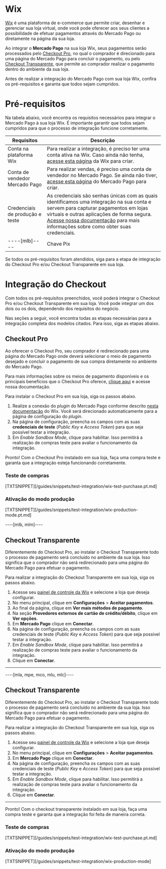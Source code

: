 # Wix

[Wix](https://pt.wix.com/) é uma plataforma de e-commerce que permite criar, desenhar e gerenciar sua loja virtual, onde você pode oferecer aos seus clientes a possibilidade de efetuar pagamentos através do Mercado Pago ou diretamente na página da sua loja. 

Ao integrar o **Mercado Pago** na sua loja Wix, seus pagamentos serão processados pelo [Checkout Pro](https://www.mercadopago[FAKER][URL][DOMAIN]/developers/pt/guides/online-payments/checkout-pro/introduction), no qual  o comprador é direcionado para uma página do Mercado Pago para concluir o pagamento, ou pelo [Checkout Transparente](https://www.mercadopago[FAKER][URL][DOMAIN]/developers/pt/guides/online-payments/checkout-api/introduction), que permite ao comprador realizar o pagamento dentro do ambiente da sua loja.

Antes de realizar a integração do Mercado Pago com sua loja Wix, confira os pré-requisitos e garanta que todos sejam cumpridos.

# Pré-requisitos

Na tabela abaixo, você encontra os requisitos necessários para integrar o Mercado Pago à sua loja Wix. É importante garantir que todos sejam cumpridos para que o processo de integração funcione corretamente.

| Requisitos | Descrição |
|---|---|
| Conta na plataforma Wix | Para realizar a integração, é preciso ter uma conta ativa na Wix. Caso ainda não tenha, [acesse esta página](https://users.wix.com/signin) da Wix para criar.|
| Conta de vendedor Mercado Pago | Para realizar vendas, é preciso uma conta de vendedor no Mercado Pago. Se ainda não tiver, [acesse esta página](https://www.mercadopago[FAKER][URL][DOMAIN]/hub/registration/landing) do Mercado Pago para criar. |
| Credenciais de produção e teste | As credenciais são senhas únicas com as quais identificamos uma integração na sua conta e servem para capturar pagamentos em lojas virtuais e outras aplicações de forma segura. [Acesse nossa documentação](https://www.mercadopago[FAKER][URL][DOMAIN]/developers/pt/guides/resources/credentials) para mais informações sobre como obter suas credenciais. |
----[mlb]----| Chave Pix | Para configurar o Pix em sua integração com o Mercado Pago é necessário que sua chave Pix esteja configurada. Para mais informações sobre como configurá-la, [confira nossa documentação](https://www.mercadopago[FAKER][URL][DOMAIN]/ajuda/17843). |------------

Se todos os pré-requisitos foram atendidos, siga para a etapa de integração do Checkout Pro e/ou Checkout Transparente em sua loja.

# Integração do Checkout

Com todos os pré-requisitos preenchidos, você poderá integrar o Checkout Pro e/ou Checkout Transparente em sua loja. Você pode integrar um dos dois ou os dois, dependendo dos requisitos do negócio.

Nas seções a seguir, você encontra todas as etapas necessárias para a integração completa dos modelos citados. Para isso, siga as etapas abaixo.

## Checkout Pro

Ao oferecer o Checkout Pro, seu comprador é redirecionado para uma página  do Mercado Pago onde deverá selecionar o meio de pagamento desejado e concluir o pagamento de sua compra diretamente no ambiente do Mercado Pago.

Para mais informações sobre os meios de pagamento disponíveis e os principais benefícios que o Checkout Pro oferece, [clique aqui](https://www.mercadopago[FAKER][URL][DOMAIN]/developers/pt/guides/online-payments/checkout-pro/introduction) e acesse nossa documentação.

Para instalar o Checkout Pro em sua loja, siga os passos abaixo.

1. Realize a conexão do _plugin_ do Mercado Pago conforme descrito [nesta documentação](https://support.wix.com/pt/article/conectando-mercadopago-como-provedor-de-pagamento) do Wix. Você será direcionado automaticamente para a página de configuração do _plugin_.
2. Na página de configuração, preencha os campos com as suas **credenciais de teste** (_Public Key_ e _Access Token_) para que seja possível testar a integração.
3. Em _Enable Sandbox Mode_, clique para habilitar. Isso permitirá a realização de compras teste para avaliar o funcionamento da integração.

Pronto! Com o Checkout Pro instalado em sua loja, faça uma compra teste e garanta que a integração esteja funcionando corretamente.

### Teste de compras

[TXTSNIPPET][/guides/snippets/test-integration/wix-test-purchase.pt.md]


### Ativação do modo produção

[TXTSNIPPET][/guides/snippets/test-integration/wix-production-mode.pt.md]

----[mlb, mlm]----
## Checkout Transparente

Diferentemente do Checkout Pro, ao instalar o Checkout Transparente todo o processo de pagamento será concluído no ambiente da sua loja. Isso significa que o comprador não será redirecionado para uma página do Mercado Pago para efetuar o pagamento.

Para realizar a integração do Checkout Transparente em sua loja, siga os passos abaixo.

1. Acesse seu [painel de controle da Wix](https://manage.wix.com/dashboard/) e selecione a loja que deseja configurar.
2. No menu principal, clique em **Configurações** > **Aceitar pagamentos**.
3. Ao final da página, clique em **Ver mais métodos de pagamento**.
4. Na seção **Provedores externos de cartão de crédito/débito**, clique em **Ver opções**.
5. Em **Mercado Pago** clique em **Conectar**.
6. Na página de configuração, preencha os campos com as suas credenciais de teste (_Public Key_ e _Access Token_) para que seja possível testar a integração.
7. Em _Enable Sandbox Mode_, clique para habilitar. Isso permitirá a realização de compras teste para avaliar o funcionamento da integração.
8. Clique em **Conectar**.
------------

----[mla, mpe, mco, mlu, mlc]----
## Checkout Transparente

Diferentemente do Checkout Pro, ao instalar o Checkout Transparente todo o processo de pagamento será concluído no ambiente da sua loja. Isso significa que o comprador não será redirecionado para uma página do Mercado Pago para efetuar o pagamento.

Para realizar a integração do Checkout Transparente em sua loja, siga os passos abaixo.

1. Acesse seu [painel de controle da Wix](https://manage.wix.com/dashboard/) e selecione a loja que deseja configurar.
2. No menu principal, clique em **Configurações** > **Aceitar pagamentos**.
3. Em **Mercado Pago** clique em **Conectar**.
4. Na página de configuração, preencha os campos com as suas credenciais de teste (_Public Key_ e _Access Token_) para que seja possível testar a integração.
5. Em _Enable Sandbox Mode_, clique para habilitar. Isso permitirá a realização de compras teste para avaliar o funcionamento da integração.
6. Clique em **Conectar**.
------------

Pronto! Com o checkout transparente instalado em sua loja, faça uma compra teste e garanta que a integração foi feita de maneira correta.

### Teste de compras

[TXTSNIPPET][/guides/snippets/test-integration/wix-test-purchase.pt.md]

### Ativação do modo produção

[TXTSNIPPET][/guides/snippets/test-integration/wix-production-mode]
